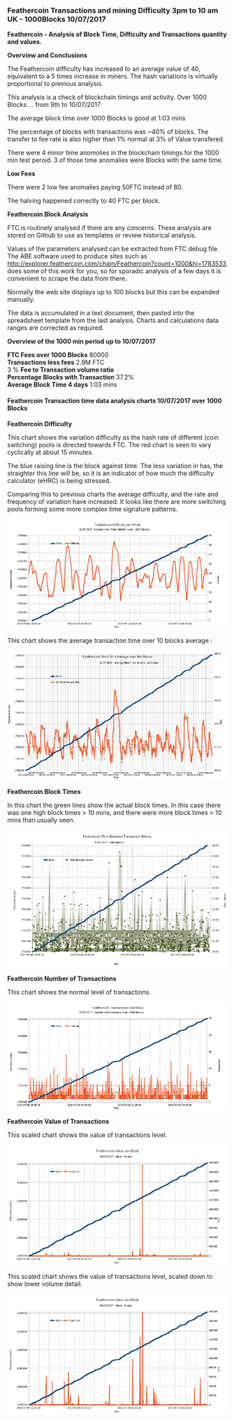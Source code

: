 ### Feathercoin Transactions and mining Difficulty  3pm to 10 am UK - 1000Blocks  10/07/2017

**Feathercoin - Analysis of Block Time, Difficulty and Transactions quantity and values.**  

**Overview and Conclusions**

The Feathercoin difficulty has increased to an average value of 40, equivalent to a 5 times increase in miners. The hash variations is virtually proportional to previous analysis.

This analysis is a check of blockchain timings and activity. Over  1000 Blocks  … from 9th to 10/07/2017

The average block time over 1000 Blocks is good at   1:03  mins

The percentage of blocks with transactions was ~40% of blocks. The transfer to fee rate is also higher than 1% normal at  3% of Value transfered

There were 4 minor time anomolies in the blockchain timings for the 1000 min test peroid. 3 of those time anomalies were Blocks with the same time.

**Low Fees**
 
There were 2 low fee anomalies paying 50FTC instead of 80.  

The halving happened correctly to 40 FTC per block.


**Feathercoin Block Analysis**

FTC is routinely analysed if there are any concerns. These analysis are stored on Github to use as templates or review historical analysis.

Values of the parameters analysed can be extracted from FTC debug file. The ABE software used to produce sites such as http://explorer.feathercoin.com/chain/Feathercoin?count=1000&hi=1783533 does some of this work for you, so for sporadic analysis of a few days it is convenient to scrape the data from there.

Normally the web site displays up to 100 blocks but this can be expanded manually.

The data is accumulated in a text document, then pasted into the spreadsheet template from the last analysis. Charts and calculations data ranges are corrected as required.


**Overview of the 1000 min period up to 10/07/2017**

**FTC Fees over 1000 Blocks**   80000   
**Transactions less fees**		2.9M FTC   
3 %	**Fee to Transaction volume ratio**	    
**Percentage  Blocks with Transaction**	37.2%	 
**Average Block Time 4 days**    1:03 mins    



#### Feathercoin Transaction time data analysis charts 10/07/2017 over 1000 Blocks

**Feathercoin Difficulty**   

This chart shows the variation difficulty as the hash rate of different (coin switching)  pools is directed towards FTC. The red chart is seen to vary cyclically  at about 15 minutes.

The blue raising line is the block against time. The less variation in has, the straighter this line will be, so it is an indicator of how much the difficulty calculator (eHRC) is being stressed.

Comparing this to previous charts the average difficulty, and the rate and frequency of variation have increased. It looks like there are more switching pools forming some more complex time signature patterns. 


![Difficulty](https://github.com/wrapperband/FTCBlockTimeAnalysis/blob/master/2017-07-10%20FTCTransactionAnalysis/2017-07-10-FTCDifficulty1000MinsHalving.jpg?raw=true)  

This chart shows the average transaction time over 10 blocks average : 


![Average Difficulty](https://github.com/wrapperband/FTCBlockTimeAnalysis/blob/master/2017-07-10%20FTCTransactionAnalysis/2017-07-10-FTCDifficulty10BlockAve.1000Mins.jpg?raw=true)
  
**Feathercoin Block Times**  

In this chart the green lines show the actual block times. In this case there was one high block times > 10 mins, and there were more block times > 10 mins than usually seen.


![Block Times ](https://github.com/wrapperband/FTCBlockTimeAnalysis/blob/master/2017-07-10%20FTCTransactionAnalysis/2017-07-10-FTCBlockTime1000Mins.jpg?raw=true)    


**Feathercoin Number of Transactions**   

This chart shows the normal level of transactions.

![Frequency of Transactions](https://github.com/wrapperband/FTCBlockTimeAnalysis/blob/master/2017-07-10%20FTCTransactionAnalysis/2017-07-10-FTCTransactionsperBlock1000Mins.jpg?raw=true)  
 

**Feathercoin Value of Transactions**   

This scaled chart shows the value of transactions level. 

![Transaction value](https://github.com/wrapperband/FTCBlockTimeAnalysis/blob/master/2017-07-10%20FTCTransactionAnalysis/2017-07-10-FTCValuePerBlock1000Mins.jpg?raw=true)

This scaled chart shows the value of transactions level, scaled down to show lower volume detail. 

![Transaction value](https://github.com/wrapperband/FTCBlockTimeAnalysis/blob/master/2017-07-10%20FTCTransactionAnalysis/2017-07-10-FTCValuePerBlock1000Mins.ZOOM.jpg?raw=true)


